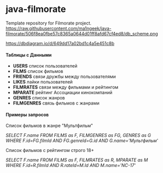 # java-filmorate
Template repository for Filmorate project.
https://raw.githubusercontent.com/ma1ngeek/java-filmorate/506f8ea0fbe57c8365a0644d01ff8afd67cf4ed8/db_scheme.png

https://dbdiagram.io/d/649dd17a02bd1c4a5e451c8b

#### Таблицы с Данными
- **USERS** список пользователей
- **FILMS** список фильмов
- **FRIENDS** связи дружбы между пользователями
- **LIKES** лайки пользователей
- **FILMRATES** связи между фильмами и рейтингом
- **MPARATE** рейтинг Ассоциации кинокомпаний
- **GENRES** список жанров
- **FILMGENRES** связь фильмов с жанрами

#### Примеры запросов
Список фильмов в жанре "Мультфильм"

*SELECT F.name FROM FILMS as F, FILMGENRES as FG, GENRES as G
WHERE F.id=FG.filmId AND FG.genreId=G.id AND G.name='Мультфильм'*

Список фильмов с рейтингом строго 18+

*SELECT F.name FROM FILMS as F, FILMRATES as R, MPARATE as M
WHERE F.id=R.filmId AND R.rateId=M.Id AND M.name='NC-17'*
